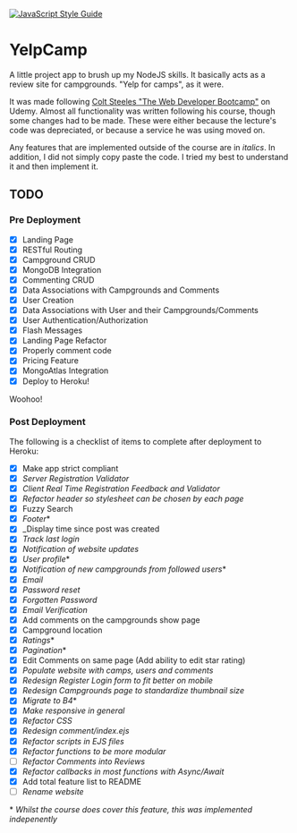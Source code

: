 [![JavaScript Style Guide](https://img.shields.io/badge/code_style-standard-brightgreen.svg)](https://standardjs.com)

# YelpCamp

A little project app to brush up my NodeJS skills. It basically acts as a review site for campgrounds. "Yelp for camps", as it were.

It was made following [Colt Steeles "The Web Developer Bootcamp"](https://www.udemy.com/course/the-web-developer-bootcamp) on Udemy. Almost all functionality was written following his course, though some changes had to be made. These were either because the lecture's code was depreciated, or because a service he was using moved on.

Any features that are implemented outside of the course are in _italics_.
In addition, I did not simply copy paste the code. I tried my best to understand
it and then implement it. 
## TODO

### Pre Deployment
- [x] Landing Page
- [x] RESTful Routing
- [x] Campground CRUD
- [x] MongoDB Integration
- [x] Commenting CRUD
- [x] Data Associations with Campgrounds and Comments
- [x] User Creation
- [x] Data Associations with User and their Campgrounds/Comments
- [x] User Authentication/Authorization
- [x] Flash Messages
- [x] Landing Page Refactor
- [x] Properly comment code
- [x] Pricing Feature
- [x] MongoAtlas Integration
- [x] Deploy to Heroku!

Woohoo!

### Post Deployment
The following is a checklist of items to complete after deployment to Heroku:
- [x] Make app strict compliant
- [x] _Server Registration Validator_
- [x] _Client Real Time Registration Feedback and Validator_
- [x] _Refactor header so stylesheet can be chosen by each page_
- [x] Fuzzy Search
- [x] _Footer_\*
- [x] _Display time since post was created
- [x] _Track last login_
- [x] _Notification of website updates_
- [x] _User profile_\*
- [x] _Notification of new campgrounds from followed users_\*
- [x] _Email_
- [x] _Password reset_
- [x] _Forgotten Password_
- [x] _Email Verification_
- [x] Add comments on the campgrounds show page
- [x] Campground location
- [x] _Ratings_\*
- [x] _Pagination_\*
- [x] Edit Comments on same page (Add ability to edit star rating)
- [x] _Populate website with camps, users and comments_
- [x] _Redesign Register Login form to fit better on mobile_
- [x] _Redesign Campgrounds page to standardize thumbnail size_
- [x] _Migrate to B4_\*
- [x] _Make responsive in general_
- [x] _Refactor CSS_
- [x] _Redesign comment/index.ejs_
- [x] _Refactor scripts in EJS files_
- [x] _Refactor functions to be more modular_
- [ ] _Refactor Comments into Reviews_
- [x] _Refactor callbacks in most functions with Async/Await_
- [x] Add total feature list to README
- [ ] _Rename website_

\* _Whilst the course does cover this feature, this was implemented indepenently_
